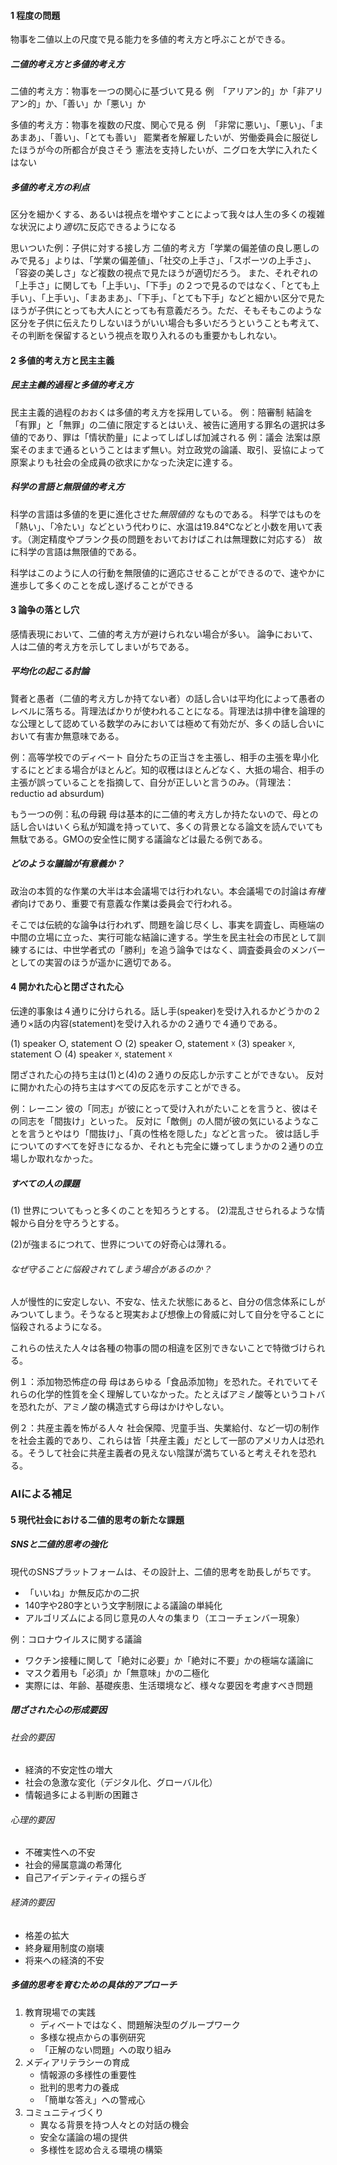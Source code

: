 #### 1 程度の問題
物事を二値以上の尺度で見る能力を多値的考え方と呼ぶことができる。

##### 二値的考え方と多値的考え方
二値的考え方：物事を一つの関心に基づいて見る
	例　「アリアン的」か「非アリアン的」か、「善い」か「悪い」か

多値的考え方：物事を複数の尺度、関心で見る
	例　「非常に悪い」、「悪い」、「まあまあ」、「善い」、「とても善い」
		罷業者を解雇したいが、労働委員会に服従したほうが今の所都合が良さそう
		憲法を支持したいが、ニグロを大学に入れたくはない

##### 多値的考え方の利点
区分を細かくする、あるいは視点を増やすことによって我々は人生の多くの複雑な状況により*適切*に反応できるようになる

思いついた例：子供に対する接し方
	二値的考え方「学業の偏差値の良し悪しのみで見る」よりは、「学業の偏差値」、「社交の上手さ」、「スポーツの上手さ」、「容姿の美しさ」など複数の視点で見たほうが適切だろう。
	また、それぞれの「上手さ」に関しても「上手い」、「下手」の２つで見るのではなく、「とても上手い」、「上手い」、「まあまあ」、「下手」、「とても下手」などと細かい区分で見たほうが子供にとっても大人にとっても有意義だろう。ただ、そもそもこのような区分を子供に伝えたりしないほうがいい場合も多いだろうということも考えて、その判断を保留するという視点を取り入れるのも重要かもしれない。

#### 2 多値的考え方と民主主義
##### 民主主義的過程と多値的考え方
民主主義的過程のおおくは多値的考え方を採用している。
例：陪審制
	結論を「有罪」と「無罪」の二値に限定するとはいえ、被告に適用する罪名の選択は多値的であり、罪は「情状酌量」によってしばしば加減される
例：議会
	法案は原案そのままで通るということはまず無い。対立政党の論議、取引、妥協によって原案よりも社会の全成員の欲求にかなった決定に達する。

##### 科学の言語と無限値的考え方
科学の言語は多値的を更に進化させた*無限値的* なものである。
科学ではものを「熱い」、「冷たい」などという代わりに、水温は19.84℃などと小数を用いて表す。（測定精度やプランク長の問題をおいておけばこれは無理数に対応する）
故に科学の言語は無限値的である。

科学はこのように人の行動を無限値的に適応させることができるので、速やかに進歩して多くのことを成し遂げることができる

#### 3 論争の落とし穴
感情表現において、二値的考え方が避けられない場合が多い。
論争において、人は二値的考え方を示してしまいがちである。

##### 平均化の起こる討論
賢者と愚者（二値的考え方しか持てない者）の話し合いは平均化によって愚者のレベルに落ちる。背理法ばかりが使われることになる。背理法は排中律を論理的な公理として認めている数学のみにおいては極めて有効だが、多くの話し合いにおいて有害か無意味である。

例：高等学校でのディベート
	自分たちの正当さを主張し、相手の主張を卑小化するにとどまる場合がほとんど。知的収穫はほとんどなく、大抵の場合、相手の主張が誤っていることを指摘して、自分が正しいと言うのみ。（背理法：reductio ad absurdum)

もう一つの例：私の母親
	母は基本的に二値的考え方しか持たないので、母との話し合いはいくら私が知識を持っていて、多くの背景となる論文を読んでいても無駄である。GMOの安全性に関する議論などは最たる例である。

##### どのような議論が有意義か？
政治の本質的な作業の大半は本会議場では行われない。本会議場での討論は*有権者*向けであり、重要で有意義な作業は委員会で行われる。

そこでは伝統的な論争は行われず、問題を論じ尽くし、事実を調査し、両極端の中間の立場に立った、実行可能な結論に達する。学生を民主社会の市民として訓練するには、中世学者式の「勝利」を追う論争ではなく、調査委員会のメンバーとしての実習のほうが遥かに適切である。

#### 4 開かれた心と閉ざされた心
伝達的事象は４通りに分けられる。話し手(speaker)を受け入れるかどうかの２通り×話の内容(statement)を受け入れるかの２通りで４通りである。

(1) speaker ○, statement ○
(2) speaker ○, statement ☓
(3) speaker ☓, statement ○
(4) speaker ☓, statement ☓

閉ざされた心の持ち主は(1)と(4)の２通りの反応しか示すことができない。
反対に開かれた心の持ち主はすべての反応を示すことができる。

例：レーニン
	彼の「同志」が彼にとって受け入れがたいことを言うと、彼はその同志を「間抜け」といった。
	反対に「敵側」の人間が彼の気にいるようなことを言うとやはり「間抜け」、「真の性格を隠した」などと言った。
	彼は話し手についてのすべてを好きになるか、それとも完全に嫌ってしまうかの２通りの立場しか取れなかった。


##### すべての人の課題
(1) 世界についてもっと多くのことを知ろうとする。
(2)混乱させられるような情報から自分を守ろうとする。

(2)が強まるにつれて、世界についての好奇心は薄れる。

###### なぜ守ることに悩殺されてしまう場合があるのか？
人が慢性的に安定しない、不安な、怯えた状態にあると、自分の信念体系にしがみついてしまう。そうなると現実および想像上の脅威に対して自分を守ることに悩殺されるようになる。

これらの怯えた人々は各種の物事の間の相違を区別できないことで特徴づけられる。

例１：添加物恐怖症の母
	母はあらゆる「食品添加物」を恐れた。それでいてそれらの化学的性質を全く理解していなかった。たとえばアミノ酸等というコトバを恐れたが、アミノ酸の構造式すら母はかけやしない。

例２：共産主義を怖がる人々
	社会保障、児童手当、失業給付、など一切の制作を社会主義的であり、これらは皆「共産主義」だとして一部のアメリカ人は恐れる。そうして社会に共産主義者の見えない陰謀が満ちていると考えそれを恐れる。

### AIによる補足
#### 5 現代社会における二値的思考の新たな課題

##### SNSと二値的思考の強化

現代のSNSプラットフォームは、その設計上、二値的思考を助長しがちです。

- 「いいね」か無反応かの二択
- 140字や280字という文字制限による議論の単純化
- アルゴリズムによる同じ意見の人々の集まり（エコーチェンバー現象）

例：コロナウイルスに関する議論

- ワクチン接種に関して「絶対に必要」か「絶対に不要」かの極端な議論に
- マスク着用も「必須」か「無意味」かの二極化
- 実際には、年齢、基礎疾患、生活環境など、様々な要因を考慮すべき問題

##### 閉ざされた心の形成要因

###### 社会的要因

- 経済的不安定性の増大
- 社会の急激な変化（デジタル化、グローバル化）
- 情報過多による判断の困難さ

###### 心理的要因

- 不確実性への不安
- 社会的帰属意識の希薄化
- 自己アイデンティティの揺らぎ

###### 経済的要因

- 格差の拡大
- 終身雇用制度の崩壊
- 将来への経済的不安

##### 多値的思考を育むための具体的アプローチ

1. 教育現場での実践
    - ディベートではなく、問題解決型のグループワーク
    - 多様な視点からの事例研究
    - 「正解のない問題」への取り組み
2. メディアリテラシーの育成
    - 情報源の多様性の重要性
    - 批判的思考力の養成
    - 「簡単な答え」への警戒心
3. コミュニティづくり
    - 異なる背景を持つ人々との対話の機会
    - 安全な議論の場の提供
    - 多様性を認め合える環境の構築